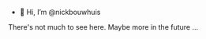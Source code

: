 - 👋 Hi, I’m @nickbouwhuis

There's not much to see here. Maybe more in the future ...

<!---
nickbouwhuis/nickbouwhuis is a ✨ special ✨ repository because its `README.md` (this file) appears on your GitHub profile.
You can click the Preview link to take a look at your changes.
--->
